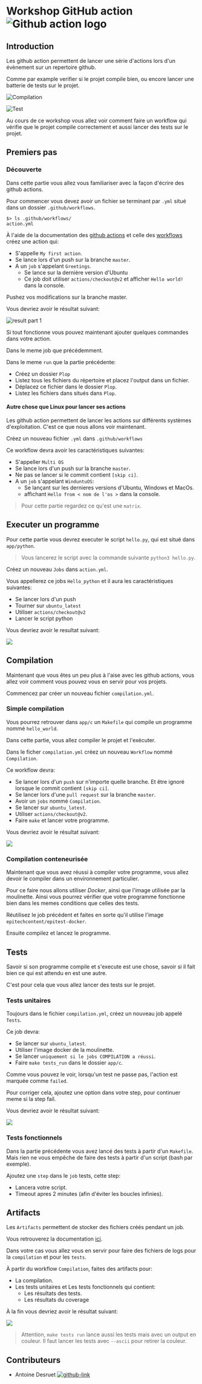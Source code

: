 # Workshop GitHub action ![Github action logo]( https://img.shields.io/badge/GithubAction-2088FF?style=for-the-badge&logo=GitHubActions&logoColor=white)

## Introduction

Les github action permettent de lancer une série d'actions lors d'un évènement sur un repertoire github.

Comme par example verifier si le projet compile bien, ou encore lancer une batterie de tests sur le projet.

![Compilation](.github/resources/compilation.png)

![Test](.github/resources/tests_run.png)

Au cours de ce workshop vous allez voir comment faire un workflow qui vérifie que le projet compile correctement et aussi lancer des tests sur le projet.

## Premiers pas

### Découverte
Dans cette partie vous allez vous familiariser avec la façon d'écrire des github actions.

Pour commencer vous devez avoir un fichier se terminant par `.yml` situé dans un dossier `.github/workflows`.

```shell
$> ls .github/workflows/
action.yml
```
À l'aide de la documentation des [github actions](https://docs.github.com/en/actions) et celle des [workflows](https://docs.github.com/en/actions/learn-github-actions/workflow-syntax-for-github-actions) créez une action qui:

- S'appelle `My first action`.
- Se lance lors d'un push sur la branche `master`.
- A un `job` s'appelant `Greetings`.
  - Se lance sur la dernière version d'Ubuntu
  - Ce job doit utiliser `actions/checkout@v2` et afficher `Hello world!` dans la console.

Pushez vos modifications sur la branche master.

Vous devriez avoir le résultat suivant:

![result part 1](.github/resources/part1_result.png)

Si tout fonctionne vous pouvez maintenant ajouter quelques commandes dans votre action.

Dans le meme job que précédemment. 

Dans le meme `run` que la partie précédente:
- Créez un dossier `Plop`
- Listez tous les fichiers du répertoire et placez l'output dans un fichier.
- Déplacez ce fichier dans le dossier `Plop`.
- Listez les fichiers dans situés dans `Plop`.


#### Autre chose que Linux pour lancer ses actions

Les github action permettent de lancer les actions sur différents systèmes d'exploitation.
C'est ce que nous allons voir maintenant.

Créez un nouveau fichier `.yml` dans `.github/workflows`

Ce workflow devra avoir les caractéristiques suivantes:
- S'appeller `Multi OS`
- Se lance lors d'un push sur la branche `master`.
- Ne pas se lancer si le commit contient `[skip ci]`.
- A un `job` s'appelant `WinduntuOS`:
  - Se lançant sur les dernieres versions d'Ubuntu, Windows et MacOs.
  - affichant `Hello from < nom de l'os >` dans la console.

> Pour cette partie regardez ce qu'est une `matrix`.

## Executer un programme

Pour cette partie vous devrez executer le script `hello.py`, qui est situé dans `app/python`.

> Vous lancerez le script avec la commande suivante `python3 hello.py`.

Créez un nouveau `Jobs` dans `action.yml`.

Vous appellerez ce jobs `Hello_python` et il aura les caractéristiques suivantes:

- Se lancer lors d'un push
- Tourner sur `ubuntu_latest`
- Utiliser `actions/checkout@v2`
- Lancer le script python

Vous devriez avoir le resultat suivant:

![](.github/resources/result_python.png)

## Compilation

Maintenant que vous êtes un peu plus à l'aise avec les github actions, vous allez voir comment vous pouvez vous en servir pour vos projets.

Commencez par créer un nouveau fichier `compilation.yml`.

### Simple compilation

Vous pourrez retrouver dans `app/c` un `Makefile` qui compile un programme nommé `hello_world`.

Dans cette partie, vous allez compiler le projet et l'exécuter.

Dans le ficher `compilation.yml` créez un nouveau `Workflow` nommé `Compilation`.

Ce workflow devra:

- Se lancer lors d'un `push` sur n'importe quelle branche. Et être ignoré lorsque le commit contient `[skip ci]`.
- Se lancer lors d'une `pull request` sur la branche `master`.
- Avoir un `jobs` nommé `Compilation`.
- Se lancer sur `ubuntu_latest`.
- Utiliser `actions/checkout@v2`.
- Faire `make` et lancer votre programme.

Vous devriez avoir le résultat suivant:

![](.github/resources/result_c_hello_world.png)

### Compilation conteneurisée

Maintenant que vous avez réussi à compiler votre programme, vous allez devoir le compiler dans un environnement particulier.

Pour ce faire nous allons utiliser _Docker_, ainsi que l'image utilisée par la moulinette.
Ainsi vous pourrez vérifier que votre programme fonctionne bien dans les memes conditions que celles des tests.

Réutilisez le job précédent et faites en sorte qu'il utilise l'image `epitechcontent/epitest-docker`.

Ensuite compilez et lancez le programme.

## Tests

Savoir si son programme compile et s'execute est une chose, savoir si il fait bien ce qui est attendu en est une autre.

C'est pour cela que vous allez lancer des tests sur le projet.

### Tests unitaires

Toujours dans le fichier `compilation.yml`, créez un nouveau job appelé `Tests`.

Ce job devra:
- Se lancer sur `ubuntu_latest`.
- Utiliser l'image docker de la moulinette.
- Se lancer `uniquement si le jobs COMPILATION a réussi`.
- Faire `make tests_run` dans le dossier `app/c`.

Comme vous pouvez le voir, lorsqu'un test ne passe pas, l'action est marquée comme `failed`.

Pour corriger cela, ajoutez une option dans votre step, pour continuer meme si la step fail.

Vous devriez avoir le résultat suivant:

![](.github/resources/result_unit_tests.png)

### Tests fonctionnels

Dans la partie précédente vous avez lancé des tests à partir d'un `Makefile`.
Mais rien ne vous empêche de faire des tests à partir d'un script (bash par exemple).

Ajoutez une `step` dans le `job` tests, cette step:
- Lancera votre script.
- Timeout apres 2 minutes (afin d'éviter les boucles infinies).

## Artifacts

Les `Artifacts` permettent de stocker des fichiers créés pendant un job.

Vous retrouverez la documentation [ici](https://docs.github.com/en/actions/advanced-guides/storing-workflow-data-as-artifacts).

Dans votre cas vous allez vous en servir pour faire des fichiers de logs pour la `compilation` et pour les `tests`.

À partir du workflow `Compilation`, faites des artifacts pour:
- La compilation. 
- Les tests unitaires et Les tests fonctionnels qui contient:
  - Les résultats des tests. 
  - Les résultats du coverage

À la fin vous devriez avoir le résultat suivant:

![](.github/resources/artifacts_results.png)

> Attention, `make tests run` lance aussi les tests mais avec un output en couleur.
> Il faut lancer les tests avec `--ascii` pour retirer la couleur.

## Contributeurs

- Antoine Desruet [![github-link][github-logo]](https://github.com/antwxne)


<!-- Markdown link & img definition's -->

[Github-logo]: https://img.shields.io/badge/GitHub-100000?style=for-the-badge&logo=github&logoColor=white⏎ 